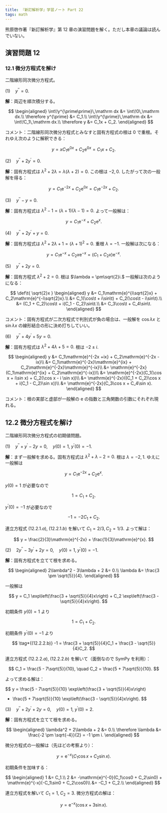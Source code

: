 ```yaml
---
title: 『新訂解析学』学習ノート Part 22
tags: math
---
```


熊原啓作著『新訂解析学』第 12 章の演習問題を解く。ただし本章の議論は読んでいない。

## 演習問題 12

### 12.1 微分方程式を解け

二階線形同次微分方程式。

$(1) \quad y^{\prime\prime} = 0.$

**解**：両辺を順次積分する。

$$
\begin{aligned}
    \int\!y^{\prime\prime}\,\mathrm dx &= \int\!0\,\mathrm dx.\\
    \therefore y^{\prime} &= C_1.\\
    \int\!y^{\prime}\,\mathrm dx &= \int\!C_1\,\mathrm dx.\\
    \therefore y &= C_1x + C_2.
\end{aligned}
$$

コメント：二階線形同次微分方程式とみなすと固有方程式の根は $0$ で重根。それゆえ次のように解釈できる：

$$
y = xC_1\mathrm{e}^{0x} + C_2\mathrm{e}^{0x} = C_1x + C_2.
$$

$(2) \quad y^{\prime\prime} + 2y^\prime = 0.$

**解**：固有方程式は $\lambda^2 + 2\lambda = \lambda(\lambda + 2) = 0.$ この根は $-2, 0.$
したがって次の一般解を得る：

$$
y = C_1\mathrm{e}^{-2x} + C_2\mathrm{e}^{0x} = C_1\mathrm{e}^{-2x} + C_2.
$$

$(3) \quad y^{\prime\prime} - y = 0.$

**解**：固有方程式は $\lambda^2 - 1 = (\lambda + 1)(\lambda - 1) = 0.$ よって一般解は：

$$
y = C_1 \mathrm{e}^{-x} + C_2 \mathrm{e}^{x}.
$$

$(4) \quad y^{\prime\prime} + 2y^\prime + y= 0.$

**解**：固有方程式は $\lambda^2 + 2\lambda + 1 = (\lambda + 1)^2 = 0.$ 重根 $\lambda = -1.$
一般解は次になる：

$$
y = C_1\mathrm{e}^{-x} + C_2x\mathrm{e}^{-x} = (C_1 + C_2x)\mathrm{e}^{-x}.
$$

$(5) \quad y^{\prime\prime} + 2y= 0.$

**解**：固有方程式 $\lambda^2 + 2 = 0.$ 根は $\lambda = \pm\sqrt{2}i.$
一般解は次のようになる：

$$
\def\t{ \sqrt{2}x }
\begin{aligned}
    y &= C_1\mathrm{e}^{i\sqrt{2}x} + C_2\mathrm{e}^{-i\sqrt{2}x}.\\
    &= C_1(\cos\t + i\sin\t) + C_2(\cos\t - i\sin\t).\\
    &= (C_1 + C_2)\cos\t + i(C_1 - C_2)\sin\t.\\
    &= C_3\cos\t + C_4\sin\t.
\end{aligned}
$$

コメント：固有方程式が二次方程式で判別式が負の場合は、一般解を $\cos\lambda x$ と $\sin\lambda x$ の線形結合の形に決め打ちしていい。

$(6) \quad y^{\prime\prime} +4y^\prime + 5y = 0.$

**解**：固有方程式は $\lambda^2 + 4\lambda + 5 = 0.$ 根は $-2 \pm i.$

$$
\begin{aligned}
    y &= C_1\mathrm{e}^{-2x +ix} + C_2\mathrm{e}^{-2x -ix}\\
    &= C_1\mathrm{e}^{-2x}\mathrm{e}^{ix} + C_2\mathrm{e}^{-2x}\mathrm{e}^{-ix}\\
    &= \mathrm{e}^{-2x}(C_1\mathrm{e}^{ix} + C_2\mathrm{e}^{-ix})\\
    &= \mathrm{e}^{-2x}(C_1(\cos x + i\sin x) + C_2(\cos x - i \sin x))\\
    &= \mathrm{e}^{-2x}((C_1 + C_2)\cos x + i(C_1 - C_2)\sin x))\\
    &= \mathrm{e}^{-2x}(C_3\cos x + C_4\sin x).
\end{aligned}
$$

コメント：根の実部と虚部が一般解の $\mathrm{e}$ の指数と三角関数の引数にそれぞれ現れる。

## 12.2 微分方程式を解け

二階線形同次微分方程式の初期値問題。

$(1) \quad y^{\prime\prime} + y^\prime - 2y = 0, \quad y(0) = 1,\;y^\prime(0) = -1.$

**解**：まず一般解を求める。固有方程式は $\lambda^2 + \lambda - 2 = 0.$ 根は $\lambda = -2, 1.$
ゆえに一般解は

$$
y = C_1\mathrm{e}^{-2x} + C_2\mathrm{e}^{x}.
$$

$y(0) = 1$ が必要なので

$$
\tag*{(12.2.1.a)}
1 = C_1 + C_2.
$$

$y^{\prime}(0) = -1$ が必要なので

$$
\tag*{(12.2.1.b)}
-1 = -2C_1 + C_2.
$$

連立方程式 $(12.2.1.a),\;(12.2.1.b)$ を解いて $C_1 = 2/3, C_2 = 1/3.$ よって解は：

$$
y = \frac{2}{3}\mathrm{e}^{-2x} + \frac{1}{3}\mathrm{e}^{x}.
$$

$(2) \quad 2y^{\prime\prime} - 3y^{\prime} + 2y = 0, \quad y(0) = 1,\;y^{\prime}(0) = -1.$

**解**：固有方程式を立てて根を求める。

$$
\begin{aligned}
2\lambda^2 - 3\lambda + 2 &= 0.\\
\lambda &= \frac{3 \pm \sqrt{5}}{4}.
\end{aligned}
$$

一般解は

$$
y = C_1 \exp\left(\frac{3 + \sqrt{5}}{4}x\right) + C_2 \exp\left(\frac{3 - \sqrt{5}}{4}x\right).
$$

初期条件 $y(0) = 1$ より

$$
\tag*{(12.2.2.a)}
1 = C_1 + C_2.
$$

初期条件 $y^{\prime}(0) = -1$ より

$$
\tag*{(12.2.2.b)}
-1 = \frac{3 + \sqrt{5}}{4}C_1 + \frac{3 - \sqrt{5}}{4}C_2.
$$

連立方程式 $(12.2.2.a),\;(12.2.2.b)$ を解いて（面倒なので SymPy を利用）：

$$
C_1 = \frac{5 - 7\sqrt{5}}{10}, \quad C_2 = \frac{5 + 7\sqrt{5}}{10}.
$$

よって求める解は：

$$
y = \frac{5 - 7\sqrt{5}}{10} \exp\left(\frac{3 + \sqrt{5}}{4}x\right)

+ \frac{5 + 7\sqrt{5}}{10} \exp\left(\frac{3 - \sqrt{5}}{4}x\right).
$$

$(3) \quad y^{\prime\prime} + 2y^{\prime} + 2y = 0, \quad y(0) = 1,\;y^{\prime}(0) = 2.$

**解**：固有方程式を立てて根を求める。

$$
\begin{aligned}
\lambda^2 + 2\lambda + 2 &= 0.\\
    \therefore \lambda &= \frac{-2 \pm \sqrt{-4}}{2} = -1 \pm i.
\end{aligned}
$$

微分方程式の一般解は（先ほどの考察より）：

$$
y = \mathrm{e}^{-x}(C_1\cos x + C_2\sin x).
$$

初期条件を加味する：

$$
\begin{aligned}
1 &= C_1.\\
2 &= -\mathrm{e}^{-0}(C_1\cos0 + C_2\sin0) + \mathrm{e}^{-x}(-C_1\sin0 + C_2\cos0)\\
&= -C_1 + C_2.\\
\end{aligned}
$$

連立方程式を解いて $C_1 = 1,\;C_2 = 3.$ 微分方程式の解は：

$$
y = \mathrm{e}^{-x}(\cos x + 3\sin x).
$$

